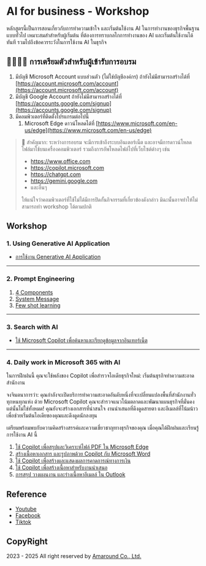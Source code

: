 
# AI for business - Workshop

หลักสูตรนี้เป็นการสอนเกี่ยวกับการทำความเข้าใจ และเริ่มต้นใช้งาน AI ในการทำงานของธุรกิจพื้นฐานแบบทั่วไป เหมาะสมสำสำหรับผู้เริ่มต้น ที่ต้องการทราบกลไกการทำงานของ AI และเริ่มต้นใช้งานได้ทันที รวมไปถึงข้อควรระวังในการใช้งาน AI ในธุรกิจ


## 🧑‍💻👩‍💻 การเตรียมตัวสำหรับผู้เข้ารับการอบรม

1. มีบัญชี Microsoft Account แบบส่วนตัว (ไม่ใช่บัญชีองค์กร) ถ้ายังไม่มีสามารถสร้างได้ที่ [https://account.microsoft.com/account](https://account.microsoft.com/account)
2. มีบัญชี Google Account ถ้ายังไม่มีสามารถสร้างได้ที่ [https://accounts.google.com/signup](https://accounts.google.com/signup)
3. มีคอมพิวเตอร์ที่ติดตั้งโปรแกรมต่อไปนี้
   1. Microsoft Edge ดาวน์โหลดได้ที่ [https://www.microsoft.com/en-us/edge](https://www.microsoft.com/en-us/edge)

> 🚨 สำคัญมาก: ระหว่างการอบรม จะมีการเข้าถึงระบบอินเตอร์เน็ต และอาจมีการดาวน์โหลดไฟล์มาใช้บนเครื่องคอมพิวเตอร์ รวมถึงการอัพโหลดไฟล์ไปที่เว็บไซต์ต่างๆ เช่น 
> - https://www.office.com
> - https://copilot.microsoft.com
> - https://chatgpt.com
> - https://gemini.google.com
> - และอื่นๆ 
> 
> ให้แน่ใจว่าคอมพิวเตอร์ที่ใช้ไม่ได้มีการปิดกั้นกิจกรรมที่เกี่ยวข้องดังกล่าว มิฉะนั้นอาจทำให้ไม่สามารถทำ workshop ได้ตามปกติ


## Workshop 

### 1. Using Generative AI Application

- [การใช้งาน Generative AI Application](./contents/generative-ai-app.md) 

---
### 2. Prompt Engineering 

1. [4 Components](./contents/prompt-4-components.md)
2. [System Message](./contents/prompt-system-message.md)
3. [Few shot learning](./contents/prompt-few-shot.md)

---
### 3. Search with AI

- [ใช้ Microsoft Copilot เพื่อค้นหาและเรียกดูข้อมูลจากอินเทอร์เน็ต](./contents/search-with-copilot.md)

---
### 4. Daily work in Microsoft 365 with AI

ในการฝึกฝนนี้ คุณจะใช้พลังของ Copilot เพื่อสำรวจไอเดียธุรกิจใหม่: เริ่มต้นธุรกิจทำความสะอาดสำนักงาน

จงจินตนาการว่า: คุณกำลังจะเปิดบริการทำความสะอาดอันดับหนึ่งที่จะเปลี่ยนแปลงพื้นที่สำนักงานทั่วทุกหนทุกแห่ง ด้วย Microsoft Copilot คุณจะสำรวจแนวโน้มตลาดและพัฒนาแผนธุรกิจที่มั่นคง แต่นั้นไม่ใช่ทั้งหมด! คุณยังจะสร้างเอกสารที่น่าสนใจ งานนำเสนอที่ดึงดูดสายตา และอีเมลล์ที่โน้มน้าวเพื่อช่วยเริ่มต้นไอเดียของคุณและดึงดูดนักลงทุน

เตรียมพร้อมพบกับความคิดสร้างสรรค์และความเชี่ยวชาญทางธุรกิจของคุณ เมื่อคุณได้ฝึกฝนและเรียนรู้การใช้งาน AI นี้

1. [ใช้ Copilot เพื่อสรุปและวิเคราะห์ไฟล์ PDF ใน Microsoft Edge](./contents/summarize-pdf.md)
2. [สร้างเนื้อหาเอกสาร และรูปภาพด้วย Copilot กับ Microsoft Word](./contents/ai-with-word.md)
3. [ใช้ Copilot เพื่อสร้างและแสดงผลการคาดการณ์ทางการเงิน](./contents/ai-with-excel-finance.md)
4. [ใช้ Copilot เพื่อสร้างเนื้อหาสำหรับงานนำเสนอ](./contents/ai-with-powerpoint.md)
5. [การสรุป วางแผนงาน และร่างเนื้อหาอีเมลล์ ใน Outlook](./contents/ai-with-outlook.md)

## Reference

- [Youtube](https://www.youtube.com/@teerasej)
- [Facebook](https://www.facebook.com/teerasej)
- [Tiktok](https://vm.tiktok.com/ZMkrJLL16/)

## CopyRight

2023 - 2025 All right reserved by [Amaround Co., Ltd.](https://www.nextflow.in.th)